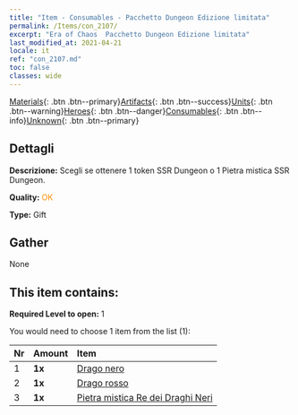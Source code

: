 ```yaml
---
title: "Item - Consumables - Pacchetto Dungeon Edizione limitata"
permalink: /Items/con_2107/
excerpt: "Era of Chaos  Pacchetto Dungeon Edizione limitata"
last_modified_at: 2021-04-21
locale: it
ref: "con_2107.md"
toc: false
classes: wide
---
```

 [Materials](/it/Items/){: .btn .btn--primary}[Artifacts](/it/Items/Artifacts/){: .btn .btn--success}[Units](/it/Items/Units/){: .btn .btn--warning}[Heroes](/it/Items/Heroes/){: .btn .btn--danger}[Consumables](/it/Items/Consumables/){: .btn .btn--info}[Unknown](/it/Items/Unknown/){: .btn .btn--primary}

## Dettagli
 **Descrizione:** Scegli se ottenere 1 token SSR Dungeon o 1 Pietra mistica SSR Dungeon.

 **Quality:** <span style="color: #FF8C00">OK</span>

 **Type:** Gift

## Gather

  None

## This item contains:

 **Required Level to open:** 1

 You would need to choose 1 item from the list (1):

  | Nr | Amount |     Item    |
  |:---|:-------|:------------|
  | 1 |  **1x** | [Drago nero](/it/Items/unt_250/) |  | 
  | 2 |  **1x** | [Drago rosso](/it/Items/unt_251/) |  | 
  | 3 |  **1x** | [Pietra mistica Re dei Draghi Neri](/it/Items/unt_334/) |  | 

